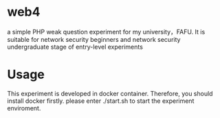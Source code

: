 # web4
a simple PHP weak question experiment for my university，FAFU.
It is suitable for network security beginners and network security undergraduate stage of entry-level experiments

# Usage
This experiment is developed in docker container. Therefore, you should install docker firstly.
please enter ./start.sh to start the experiment enviroment.
